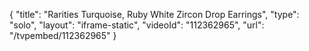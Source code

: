 {
    "title": "Rarities Turquoise, Ruby   White Zircon Drop Earrings",
    "type": "solo",
    "layout": "iframe-static",
    "videoId": "112362965",
    "url": "\/tvpembed\/112362965"
}